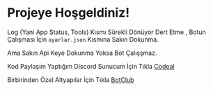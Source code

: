 Projeye Hoşgeldiniz!
=================

Log (Yani App Status, Tools) Kısmı Sürekli Dönüyor Dert Etme , Botun Çalışması İçin `ayarlar.json` Kısmına Sakın Dokunma.

Ama Sakın Api Keye Dokunma Yoksa Bot Çalışşmaz.

Kod Paylaşım Yaptığım Discord Sunucum İçin Tıkla [Codeal](https://discord.gg/aarp75tjKK)

Birbirinden Özel Altyapılar İçin Tıkla [BotClub](https://discord.gg/2KEAaybXyv)




